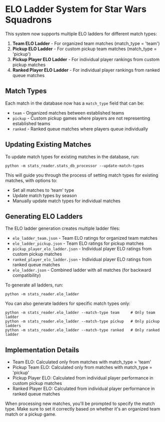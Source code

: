 # ELO Ladder System for Star Wars Squadrons

This system now supports multiple ELO ladders for different match types:

1. **Team ELO Ladder** - For organized team matches (match_type = 'team')
2. **Pickup ELO Ladder** - For custom pickup team matches (match_type = 'pickup')
3. **Pickup Player ELO Ladder** - For individual player rankings from custom pickup matches
4. **Ranked Player ELO Ladder** - For individual player rankings from ranked queue matches

## Match Types

Each match in the database now has a `match_type` field that can be:
- `team` - Organized matches between established teams
- `pickup` - Custom pickup games where players are not representing established teams
- `ranked` - Ranked queue matches where players queue individually

## Updating Existing Matches

To update match types for existing matches in the database, run:

```
python -m stats_reader.stats_db_processor --update-match-types
```

This will guide you through the process of setting match types for existing matches, with options to:
- Set all matches to 'team' type
- Update match types by season
- Manually update match types for individual matches

## Generating ELO Ladders

The ELO ladder generation creates multiple ladder files:

- `elo_ladder_team.json` - Team ELO ratings for organized team matches
- `elo_ladder_pickup.json` - Team ELO ratings for pickup matches
- `pickup_player_elo_ladder.json` - Individual player ELO ratings from custom pickup matches
- `ranked_player_elo_ladder.json` - Individual player ELO ratings from ranked queue matches
- `elo_ladder.json` - Combined ladder with all matches (for backward compatibility)

To generate all ladders, run:

```
python -m stats_reader.elo_ladder
```

You can also generate ladders for specific match types only:

```
python -m stats_reader.elo_ladder --match-type team     # Only team ladder
python -m stats_reader.elo_ladder --match-type pickup   # Only pickup ladders
python -m stats_reader.elo_ladder --match-type ranked   # Only ranked ladder
```

## Implementation Details

- Team ELO: Calculated only from matches with match_type = 'team'
- Pickup Team ELO: Calculated only from matches with match_type = 'pickup'
- Pickup Player ELO: Calculated from individual player performance in custom pickup matches
- Ranked Player ELO: Calculated from individual player performance in ranked queue matches

When processing new matches, you'll be prompted to specify the match type. Make sure to set it correctly based on whether it's an organized team match or a pickup game.
